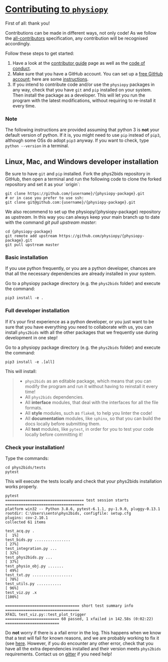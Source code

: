 [Contributing to `physiopy`](#contributing)
==========================

First of all: thank you!

Contributions can be made in different ways, not only code! As we follow
the
[all-contributors](https://github.com/all-contributors/all-contributors)
specification, any contribution will be recognised accordingly.

Follow these steps to get started:

1.  Have a look at the [contributor guide](contributorfile.html) page as
    well as the [code of conduct](conduct.html).
2.  Make sure that you have a GitHub account. You can set up a [free
    GitHub account](https://github.com/); here are some
    [instructions](https://help.github.com/articles/signing-up-for-a-new-github-account).
3.  If you intend to contribute code and/or use the `physiopy` packages
    in any way, check that you have `git` and `pip` installed on your
    system. Then install the package as a developer. This will let you
    run the program with the latest modifications, without requiring to
    re-install it every time.

### Note
The following instructions are provided assuming that python 3 is
**not** your default version of python. If it is, you might need to use
`pip` instead of `pip3`, although some OSs do adopt `pip3` anyway. If
you want to check, type `python --version` in a terminal.


Linux, Mac, and Windows developer installation
----------------------------------------------

Be sure to have `git` and `pip` installed. Fork the phys2bids repository
in GitHub, then open a terminal and run the following code to clone the
forked repository and set it as your \`origin\`:

    git clone https://github.com/{username}/{physiopy-package}.git
    # or in case you prefer to use ssh:
    git clone git@github.com:{username}/{physiopy-package}.git

We also recommend to set up the physiopy/{physiopy-package} repository as
*upstream*. In this way you can always keep your main branch
up to date with the command *git pull upstream master*:

    cd {physiopy-package}
    git remote add upstream https://github.com/physiopy/{physiopy-package}.git
    git pull upstream master

### Basic installation

If you use python frequently, or you are a python developer, chances are
that all the necessary dependencies are already installed in your
system.

Go to a physiopy package directory (e.g. the `phys2bids` folder) and execute the command:

    pip3 install -e .

### Full developer installation

If it's your first experience as a python developer, or you just want
to be sure that you have everything you need to collaborate with us, you
can install `phys2bids` with all the other packages that we frequently
use during development in one step!

Go to a physiopy package directory (e.g. the `phys2bids` folder) and execute the command:

    pip3 install -e .[all]

This will install:

> -   `phys2bids` as an editable package, which means that you can
>     modify the program and run it without having to reinstall it every
>     time!
> -   All `phys2bids` dependencies.
> -   All **interface** modules, that deal with the interfaces for all
>     the file formats.
> -   All **style** modules, such as `flake8`, to help you linter the
>     code!
> -   All **documentation** modules, like `sphinx`, so that you can
>     build the docs locally before submitting them.
> -   All **test** modules, like `pytest`, in order for you to test your
>     code locally before committing it!

### Check your installation!

Type the commands:

    cd phys2bids/tests
    pytest

This will execute the tests locally and check that your phys2bids
installation works properly.

    pytest
    =================================== test session starts ===================================
    platform win32 -- Python 3.8.6, pytest-6.1.1, py-1.9.0, pluggy-0.13.1
    rootdir: C:\Users\sento\phys2bids, configfile: setup.cfg
    plugins: cov-2.10.1
    collected 61 items

    test_acq.py .                                                                        [  1%]
    test_bids.py ................                                                        [ 27%]
    test_integration.py ...                                                              [ 32%]
    test_phys2bids.py ...                                                                [ 37%]
    test_physio_obj.py .......                                                           [ 49%]
    test_txt.py ..................                                                       [ 78%]
    test_utils.py ...........                                                            [ 96%]
    test_viz.py .x                                                                       [100%]

    ================================= short test summary info =================================
    XFAIL test_viz.py::test_plot_trigger
    ======================== 60 passed, 1 xfailed in 142.58s (0:02:22) ========================

Do **not** worry if there is a xfail error in the log. This happens when
we know that a test will fail for known reasons, and we are probably
working to fix it (see
[here](https://docs.pytest.org/en/latest/skipping.html#xfail-mark-test-functions-as-expected-to-fail).
However, if you do encounter any other error, check that you have all
the extra dependencies installed and their version meets `phys2bids`
requirements. Contact us on
[gitter](https://gitter.im/physiopy/community) if you need help!
